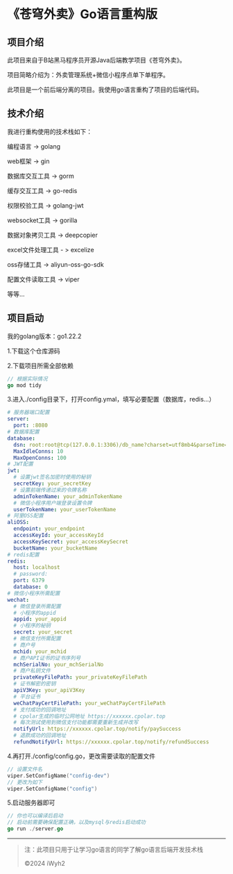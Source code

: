 # 《苍穹外卖》Go语言重构版

## 项目介绍

此项目来自于B站黑马程序员开源Java后端教学项目《苍穹外卖》。

项目简略介绍为：外卖管理系统+微信小程序点单下单程序。

此项目是一个前后端分离的项目。我使用go语言重构了项目的后端代码。

## 技术介绍

我进行重构使用的技术栈如下：

编程语言 -> golang

web框架 -> gin

数据库交互工具 -> gorm

缓存交互工具 -> go-redis

权限校验工具 -> golang-jwt

websocket工具 -> gorilla

数据对象拷贝工具 -> deepcopier

excel文件处理工具 - > excelize

oss存储工具 -> aliyun-oss-go-sdk

配置文件读取工具 -> viper

等等...

## 项目启动

我的golang版本：go1.22.2

1.下载这个仓库源码

2.下载项目所需全部依赖

```go
// 根据实际情况
go mod tidy
```

3.进入./config目录下，打开config.ymal，填写必要配置（数据库，redis...）

```yaml
# 服务器端口配置
server:
  port: :8080
# 数据库配置
database:
  dsn: root:root@tcp(127.0.0.1:3306)/db_name?charset=utf8mb4&parseTime=True&loc=Local
  MaxIdleConns: 10
  MaxOpenConns: 100
# JWT配置
jwt:
  # 设置jwt签名加密时使用的秘钥
  secretKey: your_secretKey
  # 设置前端传递过来的令牌名称
  adminTokenName: your_adminTokenName
  # 微信小程序用户端登录设置令牌
  userTokenName: your_userTokenName
# 阿里OSS配置
aliOSS:
  endpoint: your_endpoint
  accessKeyId: your_accessKeyId
  accessKeySecret: your_accessKeySecret
  bucketName: your_bucketName
# redis配置
redis:
  host: localhost
  # password:
  port: 6379
  database: 0
# 微信小程序所需配置
wechat:
  # 微信登录所需配置
  # 小程序的appid
  appid: your_appid
  # 小程序的秘钥
  secret: your_secret
  # 微信支付所需配置
  # 商户号
  mchid: your_mchid
  # 商户API证书的证书序列号
  mchSerialNo: your_mchSerialNo
  # 商户私钥文件
  privateKeyFilePath: your_privateKeyFilePath
  # 证书解密的密钥
  apiV3Key: your_apiV3Key
  # 平台证书
  weChatPayCertFilePath: your_weChatPayCertFilePath
  # 支付成功的回调地址
  # cpolar生成的临时公网地址 https://xxxxxx.cpolar.top
  # 每次测试使用到微信支付功能都需要重新生成并改写
  notifyUrl: https://xxxxxx.cpolar.top/notify/paySuccess
  # 退款成功的回调地址
  refundNotifyUrl: https://xxxxxx.cpolar.top/notify/refundSuccess
```

4.再打开./config/config.go，更改需要读取的配置文件

```go
// 设置文件名
viper.SetConfigName("config-dev")
// 更改为如下
viper.SetConfigName("config")
```

5.启动服务器即可

```go
// 你也可以编译后启动
// 启动前需要确保配置正确，以及mysql与redis启动成功
go run ./server.go
```

------

> 注：此项目只用于让学习go语言的同学了解go语言后端开发技术栈
>
> ©2024 iWyh2